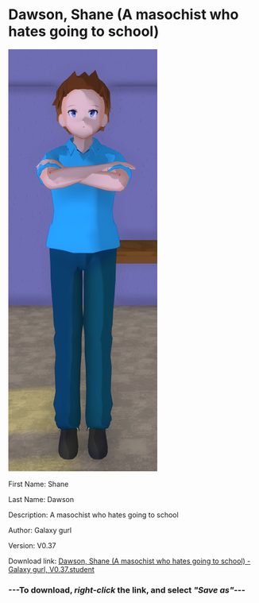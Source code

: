 # Dawson, Shane (A masochist who hates going to school)

<img src = "https://raw.githubusercontent.com/Arbiter1223/Daigaku-Gurashi-Custom-Students/master/Students/Files/Dawson%2C%20Shane%20(A%20masochist%20who%20hates%20going%20to%20school).png">

First Name: Shane

Last Name: Dawson

Description: A masochist who hates going to school

Author: Galaxy gurl

Version: V0.37

Download link: <a href="https://raw.githubusercontent.com/Arbiter1223/Daigaku-Gurashi-Custom-Students/master/Students/Files/Dawson%2C%20Shane%20(A%20masochist%20who%20hates%20going%20to%20school)%20-%20Galaxy%20gurl%2C%20V0.37.student">Dawson, Shane (A masochist who hates going to school) - Galaxy gurl, V0.37.student</a>

### ---**To download, _right-click_ the link, and select _"Save as"_**---
